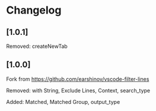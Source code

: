 # Changelog

## [1.0.1]

Removed:
createNewTab

## [1.0.0]

Fork from https://github.com/earshinov/vscode-filter-lines

Removed:
with String, Exclude Lines, Context, search_type

Added:
Matched, Matched Group, output_type
